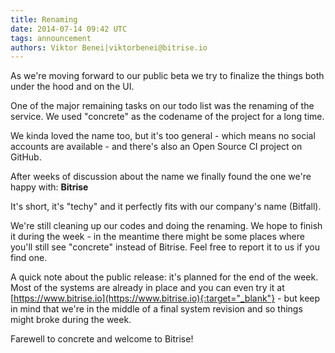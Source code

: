 ```yaml
---
title: Renaming
date: 2014-07-14 09:42 UTC
tags: announcement
authors: Viktor Benei|viktorbenei@bitrise.io
---
```


As we're moving forward to our public beta we try to finalize the things both
under the hood and on the UI.

One of the major remaining tasks on our todo list was the renaming of the service.
We used "concrete" as the codename of the project for a long time.

We kinda loved the name too, but it's too general - which means no social
accounts are available - and there's also an Open Source CI project on GitHub.

After weeks of discussion about the name we finally found the one we're happy with: **Bitrise**

It's short, it's "techy" and it perfectly fits with our company's name (Bitfall).

We're still cleaning up our codes and doing the renaming. We hope to finish
it during the week - in the meantime there might be some places where you'll
still see "concrete" instead of Bitrise. Feel free to report it to us if you find one.

A quick note about the public release:
it's planned for the end of the week. Most of the systems are already in
place and you can even try it at [https://www.bitrise.io](https://www.bitrise.io){:target="_blank"} - but
keep in mind that we're in the middle of a final system revision and so
things might broke during the week.

Farewell to concrete and welcome to Bitrise!
